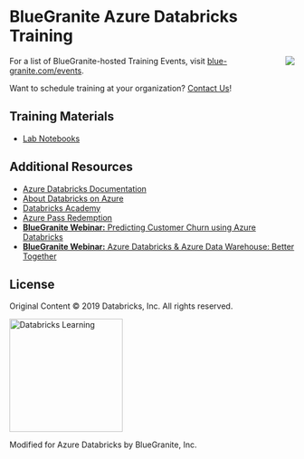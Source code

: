 # BlueGranite Azure Databricks Training

<img src="https://www.blue-granite.com/hs-fs/hubfs/logo-2.png?width=186&name=logo-2.png" align = "right">

For a list of BlueGranite-hosted Training Events, visit [blue-granite.com/events](https://www.blue-granite.com/events).

Want to schedule training at your organization? [Contact Us](https://www.blue-granite.com/contact-us)!

## Training Materials
- [Lab Notebooks](labs2019.dbc)

## Additional Resources
- [Azure Databricks Documentation](https://docs.azuredatabricks.net/)
- [About Databricks on Azure](https://azure.microsoft.com/en-us/services/databricks/)
- [Databricks Academy](https://academy.databricks.com/)
- [Azure Pass Redemption](https://www.microsoftazurepass.com/Home/HowTo)
- [__BlueGranite Webinar:__ Predicting Customer 
Churn using Azure Databricks](https://www.blue-granite.com/customer-churn-databricks-webinar-june-2019)
- [__BlueGranite Webinar:__ Azure Databricks & Azure Data Warehouse: Better Together](https://www.blue-granite.com/azure-databricks-azure-data-warehouse-webinar)

## License
Original Content &copy; 2019 Databricks, Inc. All rights reserved.

<img src="https://cdn2.hubspot.net/hubfs/438089/docs/training/dblearning-banner.png" alt="Databricks Learning" width="200">

Modified for Azure Databricks by BlueGranite, Inc.

